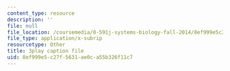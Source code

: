```yaml
---
content_type: resource
description: ''
file: null
file_location: /coursemedia/8-591j-systems-biology-fall-2014/8ef999e5c27f5631ae0ca55b326f11c7_TuXFwKrWQg8.vtt
file_type: application/x-subrip
resourcetype: Other
title: 3play caption file
uid: 8ef999e5-c27f-5631-ae0c-a55b326f11c7
---
```

